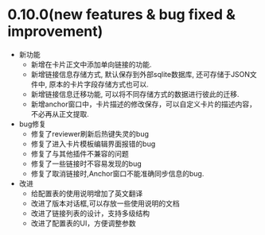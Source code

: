 # 0.10.0(new features & bug fixed & improvement)

- 新功能
  - 新增在卡片正文中添加单向链接的功能.
  - 新增链接信息存储方式, 默认保存到外部sqlite数据库, 还可存储于JSON文件中, 原本的卡片字段存储方式也可以.
  - 新增链接信息迁移功能, 可以将不同存储方式的数据进行彼此的迁移.
  - 新增anchor窗口中，卡片描述的修改保存，可以自定义卡片的描述内容，不必再从正文提取.
- bug修复
  - 修复了reviewer刷新后热键失灵的bug
  - 修复了进入卡片模板编辑界面报错的bug
  - 修复了与其他插件不兼容的问题
  - 修复了一些链接时不容易发现的bug
  - 修复了取消链接时,Anchor窗口不能准确同步信息的bug.
- 改进
  - 给配置表的使用说明增加了英文翻译
  - 改进了版本对话框,可以存放一些使用说明的文档
  - 改进了链接列表的设计，支持多级结构
  - 改进了配置表的UI，方便调整参数